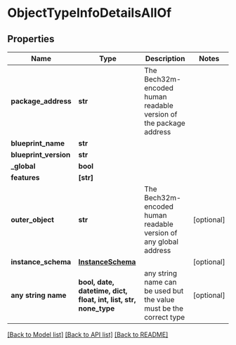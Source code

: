 # ObjectTypeInfoDetailsAllOf


## Properties
Name | Type | Description | Notes
------------ | ------------- | ------------- | -------------
**package_address** | **str** | The Bech32m-encoded human readable version of the package address | 
**blueprint_name** | **str** |  | 
**blueprint_version** | **str** |  | 
**_global** | **bool** |  | 
**features** | **[str]** |  | 
**outer_object** | **str** | The Bech32m-encoded human readable version of any global address | [optional] 
**instance_schema** | [**InstanceSchema**](InstanceSchema.md) |  | [optional] 
**any string name** | **bool, date, datetime, dict, float, int, list, str, none_type** | any string name can be used but the value must be the correct type | [optional]

[[Back to Model list]](../README.md#documentation-for-models) [[Back to API list]](../README.md#documentation-for-api-endpoints) [[Back to README]](../README.md)


